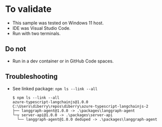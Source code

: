 # To validate 

* This sample was tested on Windows 11 host.
* IDE was Visual Studio Code. 
* Run with two terminals. 

## Do not

* Run in a dev container or in GitHub Code spaces.

## Troubleshooting

* See linked package: `npm ls --link --all`


    ```
    $ npm ls --link --all
    azure-typescript-langchainjs@1.0.0 C:\Users\diberry\repos\diberry\azure-typescript-langchainjs-2
    ├── langgraph-agent@1.0.0 -> .\packages\langgraph-agent
    └─┬ server-api@1.0.0 -> .\packages\server-api
      └── langgraph-agent@1.0.0 deduped -> .\packages\langgraph-agent
    ```
    